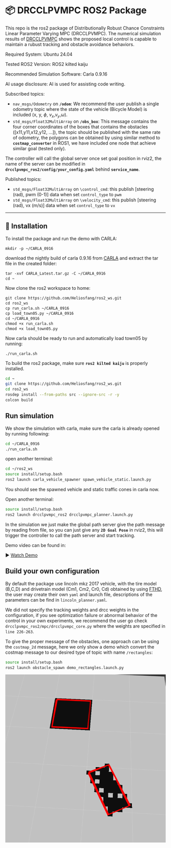 # 📦 DRCCLPVMPC ROS2 Package

This repo is the ros2 package of Distributionally Robust Chance Constraints Linear Parameter Varying MPC (DRCCLPVMPC). The numerical simulation results of [DRCCLPVMPC](https://github.com/Binghamton-ACSR-Lab/drcclpvmpc) shows the proposed local control is capable to maintain a rubust tracking and obstacle avoidance behaviors.

Required System: Ubuntu 24.04

Tested ROS2 Version: ROS2 kilted kaiju

Recommended Simulation Software: Carla 0.9.16

AI usage disclosure: AI is used for assisting code writing.

Subscribed topics:

- `nav_msgs/Odometry` on **`/odom`**: We recommend the user publish a single odometry topic where the state of the vehicle (Bicycle Model) is included (x, y, $\phi$, $v_x$,$v_y$,$\omega$).
- `std_msgs/Float32MultiArray` on **`/obs_box`**: This message contains the four corner coordinates of the boxes that contains the obstacles ([x11,y11,x12,y12, ...]), the topic should be published with the same rate of odometry, the polygons can be obtained by using similar method to **`costmap_converter`** in ROS1, we have included one node that achieve similar goal (tested only).

The controller will call the global server once set goal position in rviz2, the name of the server can be modified in **`drcclpvmpc_ros2/config/your_config.yaml`** behind **`service_name`**.

Published topics:

* `std_msgs/Float32MultiArray` on `\control_cmd`: this publish [steering (rad), pwm (0-1)] data when set `control_type` to `pwm`
* `std_msgs/Float32MultiArray` on  `\velocity_cmd`: this publish [steering (rad), vx (m/s)] data when set `control_type` to `vx`

---

## 🚀 Installation

To install the package and run the demo with CARLA:

```
mkdir -p ~/CARLA_0916
```

download the nightly build of carla 0.9.16 from [CARLA](https://carla.readthedocs.io/en/latest/download/) and extract the tar file in the created folder:

```
tar -xvf CARLA_Latest.tar.gz -C ~/CARLA_0916
cd ~
```

Now clone the ros2 workspace to home:

```
git clone https://github.com/Heliosfang/ros2_ws.git
cd ros2_ws
cp run_carla.sh ~/CARLA_0916
cp load_town05.py ~/CARLA_0916
cd ~/CARLA_0916
chmod +x run_carla.sh
chmod +x load_town05.py
```

Now carla should be ready to run and automatically load town05 by running:

```
./run_carla.sh
```

To build the ros2 package, make sure **`ros2 kilted kaiju`** is properly installed.

```bash
cd ~
git clone https://github.com/Heliosfang/ros2_ws.git
cd ros2_ws
rosdep install --from-paths src --ignore-src -r -y
colcon build
```

## Run simulation

We show the simulation with carla, make sure the carla is already opened by running following:

```BASH
cd ~/CARLA_0916
./run_carla.sh
```

open another terminal:

```bash
cd ~/ros2_ws
source install/setup.bash
ros2 launch carla_vehicle_spawner spawn_vehicle_static.launch.py
```

You should see the spawned vehicle and static traffic cones in carla now.

Open another terminal:

```bash
source install/setup.bash
ros2 launch drcclpvmpc_ros2 drcclpvmpc_planner.launch.py
```

In the simulation we just make the global path server give the path message by reading from file, so you can just give any **`2D Goal Pose`** in rviz2, this will trigger the controller to call the path server and start tracking.

Demo video can be found in:

▶️ [Watch Demo](https://drive.google.com/file/d/1AYFfqVLeKRJNjaqzqaHhxtrmDxbeSRML/view?usp=sharing)

## Build your own configuration

By default the package use lincoln mkz 2017 vehicle, with the tire model (B,C,D) and drivetrain model (Cm1, Cm2, Cr0, Cd)  obtained by using [FTHD](https://github.com/Binghamton-ACSR-Lab/FTHD.git), the user may create their own `yaml` and launch file, descriptions of the parameters can be find in `lincoln_planner.yaml`.

We did not specify the tracking weights and drcc weights in the configuration, if you see optimization failure or abnormal behavior of the control in your own experiments, we recommend the user go check `drcclpvmpc_ros2/mpc/drcclpvmpc_core.py` where the weights are specified in `line 226-263`.

To give the proper message of the obstacles, one approach can be using the `costmap_2d` message, here we only show a demo which convert the costmap message to our desired type of topic with name `/rectangles`:

```bash
source install/setup.bash
ros2 launch obstacle_spawn demo_rectangles.launch.py
```

![demo of costmap converter](images/readme/1758604355330.png)
